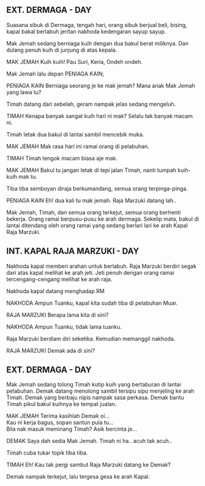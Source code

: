 ## EXT. DERMAGA - DAY

Suasana sibuk di Dermaga, tengah hari, orang sibuk berjual beli, bising, kapal bakal berlabuh jeritan nakhoda kedengaran sayup sayup.

Mak Jemah sedang berniaga kuih dengan dua bakul berat miliknya. Dan dulang penuh kuih di junjung di atas kepala.

MAK JEMAH
Kuih kuih! Pau Suri, Keria, Ondeh ondeh.

Mak Jemah lalu depan PENIAGA KAIN;

PENIAGA KAIN
Berniaga seorang je ke mak jemah?
Mana anak Mak Jemah yang lawa tu?

Timah datang dari sebelah, geram nampak jelas sedang mengeluh.

TIMAH
Kenapa banyak sangat kuih hari ni mak?
Selalu tak banyak macam ni.

Timah letak dua bakul di lantai sambil mencebik muka.

MAK JEMAH
Mak rasa hari ini ramai orang di pelabuhan.

TIMAH
Timah tengok macam biasa aje mak.

MAK JEMAH
Bakul tu jangan letak di tepi jalan Timah, nanti tumpah kuih-kuih mak tu.

Tiba tiba semboyan diraja berkumandang, semua orang terpinga-pinga.

PENIAGA KAIN
Eh! dua kali tu mak jemah. Raja Marzuki datang lah..

Mak Jemah, Timah, dan semua orang terkejut, semua orang berhenti bekerja. Orang ramai berpusu-pusu ke arah dermaga. Sekelip mata, bakul di lantai ditendang oleh orang ramai yang sedang berlari lari ke arah Kapal Raja Marzuki.

## INT. KAPAL RAJA MARZUKI - DAY

Nakhoda kapal memberi arahan untuk berlabuh. Raja Marzuki berdiri segak dari atas kapal melihat ke arah jeti. Jeti penuh dengan orang ramai tercengang-cengang melihat ke arah raja.

Nakhoda kapal datang menghadap RM

NAKHODA
Ampun Tuanku, kapal kita sudah tiba di pelabuhan Muar.

RAJA MARZUKI
Berapa lama kita di sini?

NAKHODA
Ampun Tuanku, tidak lama tuanku.

Raja Marzuki berdiam diri seketika. Kemudian memanggil nakhoda.

RAJA MARZUKI
Demak ada di sini?

## EXT. DERMAGA - DAY

Mak Jemah sedang tolong Timah kutip kuih yang bertaburan di lantai pelabuhan. Demak datang menolong sambil tersipu sipu menjeling ke arah Timah. Demak yang berbaju nipis nampak sasa perkasa. Demak bantu Timah pikul bakul kuihnya ke tempat jualan.

MAK JEMAH
Terima kasihlah Demak oi...  
Kau ni kerja bagus, sopan santun pula tu...  
Bila nak masuk meminang Timah? Asik bercinta je...

DEMAK
Saya dah sedia Mak Jemah. Timah ni ha.. acuh tak acuh..

Timah cuba tukar topik tiba tiba.

TIMAH
Eh! Kau tak pergi sambut Raja Marzuki datang ke Demak?

Demak nampak terkejut, lalu tergesa gesa ke arah Kapal.

